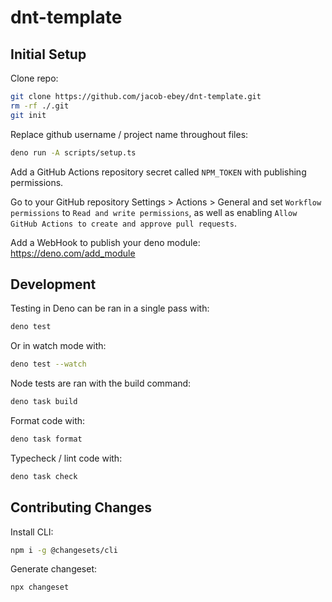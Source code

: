 # dnt-template

## Initial Setup

Clone repo:

```sh
git clone https://github.com/jacob-ebey/dnt-template.git
rm -rf ./.git
git init
```

Replace github username / project name throughout files:

```sh
deno run -A scripts/setup.ts
```

Add a GitHub Actions repository secret called `NPM_TOKEN` with publishing permissions.

Go to your GitHub repository Settings > Actions > General and set `Workflow permissions` to `Read and write permissions`, as well as enabling `Allow GitHub Actions to create and approve pull requests`.

Add a WebHook to publish your deno module: https://deno.com/add_module

## Development

Testing in Deno can be ran in a single pass with:

```sh
deno test
```

Or in watch mode with:

```sh
deno test --watch
```

Node tests are ran with the build command:

```sh
deno task build
```

Format code with:

```sh
deno task format
```

Typecheck / lint code with:

```sh
deno task check
```

## Contributing Changes

Install CLI:

```sh
npm i -g @changesets/cli
```

Generate changeset:

```sh
npx changeset
```
